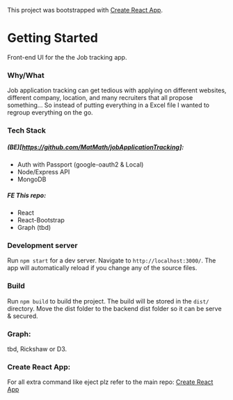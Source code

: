 This project was bootstrapped with [Create React App](https://github.com/facebook/create-react-app).

# Getting Started
Front-end UI for the the Job tracking app.

### Why/What
Job application tracking can get tedious with applying on different websites, different company, location, and many recruiters that all propose something... So instead of putting everything in a Excel file I wanted to regroup everything on the go.

### Tech Stack
##### (BE)[https://github.com/MatMath/jobApplicationTracking]:
- Auth with Passport (google-oauth2 & Local)
- Node/Express API
- MongoDB

##### FE This repo:
- React
- React-Bootstrap
- Graph (tbd)

### Development server
Run `npm start` for a dev server. Navigate to `http://localhost:3000/`. The app will automatically reload if you change any of the source files.

### Build
Run `npm build` to build the project. The build will be stored in the `dist/` directory.
Move the dist folder to the backend dist folder so it can be serve & secured.

### Graph:
tbd, Rickshaw or D3.

### Create React App:
For all extra command like eject plz refer to the main repo: [Create React App](https://github.com/facebook/create-react-app)